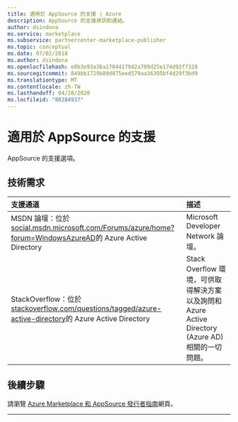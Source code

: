 ```yaml
---
title: 適用於 AppSource 的支援 | Azure
description: AppSource 的支援資訊和連結。
author: dsindona
ms.service: marketplace
ms.subservice: partnercenter-marketplace-publisher
ms.topic: conceptual
ms.date: 07/02/2018
ms.author: dsindona
ms.openlocfilehash: e0b3e93a36a1704417942a709d25e174d93f7328
ms.sourcegitcommit: 849bb1729b89d075eed579aa36395bf4d29f3bd9
ms.translationtype: MT
ms.contentlocale: zh-TW
ms.lasthandoff: 04/28/2020
ms.locfileid: "80284937"
---
```

# <a name="support-for-appsource"></a>適用於 AppSource 的支援  
AppSource 的支援選項。  

## <a name="technical"></a>技術需求  

| 支援通道 | 描述 |  
|:--- |:--- |  
| MSDN 論壇：位於[social.msdn.microsoft.com/Forums/azure/home?forum=WindowsAzureAD](https://social.msdn.microsoft.com/Forums/azure/home?forum=WindowsAzureAD "MSDN 論壇中的 Azure AD")的 Azure Active Directory | Microsoft Developer Network 論壇。 |  
| StackOverflow：位於[stackoverflow.com/questions/tagged/azure-active-directory](https://stackoverflow.com/questions/tagged/azure-active-directory "Stackoverflow 上的 Azure AD")的 Azure Active Directory | Stack Overflow 環境，可供取得解決方案以及詢問和 Azure Active Directory (Azure AD) 相關的一切問題。 |  

## <a name="next-steps"></a>後續步驟
請瀏覽 [Azure Marketplace 和 AppSource 發行者指南](./marketplace-publishers-guide.md)網頁。  
 
---
